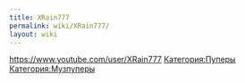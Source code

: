 ```yaml
---
title: XRain777
permalink: wiki/XRain777/
layout: wiki
---
```


<https://www.youtube.com/user/XRain777>
[Категория:Пуперы](Категория:Пуперы "wikilink")
[Категория:Музпуперы](Категория:Музпуперы "wikilink")
